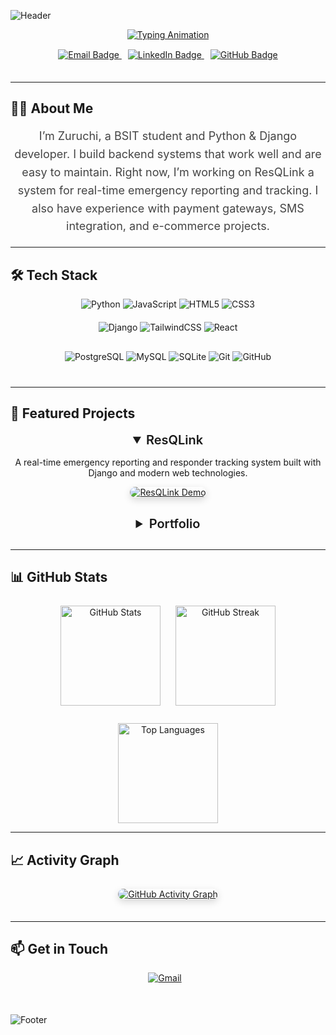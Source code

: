 <!-- Banner -->
![Header](https://capsule-render.vercel.app/api?type=waving&color=0:1e3c72,100:0f4c81&height=220&section=header&text=Hi%20There%20👋%20I'm%20Zuruchi&fontSize=48&fontColor=ffffff&animation=fadeIn&fontAlignY=40)

<!-- Typing Animation -->
<p align="center">
  <a href="https://git.io/typing-svg">
    <img src="https://readme-typing-svg.herokuapp.com?font=Fira+Code&weight=600&size=26&pause=1500&color=1e90ff&width=480&lines=BSIT+Student;Python+%26+Django+Developer;Building+ResQLink;" alt="Typing Animation" />
  </a>
</p>

<!-- Contact Badges -->
<p align="center" style="margin-top: 15px; margin-bottom: 35px;">
  <a href="mailto:your-email@example.com" title="Email">
    <img src="https://img.shields.io/badge/Email-D14836?style=for-the-badge&logo=gmail&logoColor=white" alt="Email Badge" />
  </a>
  <a href="https://linkedin.com/in/linkedin-id" title="LinkedIn" style="margin-left: 10px;">
    <img src="https://img.shields.io/badge/LinkedIn-0077B5?style=for-the-badge&logo=linkedin&logoColor=white" alt="LinkedIn Badge" />
  </a>
  <a href="https://github.com/yourusername" title="GitHub" style="margin-left: 10px;">
    <img src="https://img.shields.io/badge/GitHub-181717?style=for-the-badge&logo=github&logoColor=white" alt="GitHub Badge" />
  </a>
</p>

---

## 👨‍💻 About Me
<p align="center" style="max-width: 700px; font-size: 18px; line-height: 1.6; color: #444;">
  I’m Zuruchi, a BSIT student and Python & Django developer.
I build backend systems that work well and are easy to maintain.
Right now, I’m working on ResQLink a system for real-time emergency reporting and tracking.
I also have experience with payment gateways, SMS integration, and e-commerce projects.
</p>

---

## 🛠 Tech Stack

<p align="center" style="margin-bottom: 20px;">
  <!-- Languages -->
  <img alt="Python" src="https://img.shields.io/badge/Python-3776AB?style=for-the-badge&logo=python&logoColor=white" />
  <img alt="JavaScript" src="https://img.shields.io/badge/JavaScript-F7DF1E?style=for-the-badge&logo=javascript&logoColor=black" />
  <img alt="HTML5" src="https://img.shields.io/badge/HTML5-E34F26?style=for-the-badge&logo=html5&logoColor=white" />
  <img alt="CSS3" src="https://img.shields.io/badge/CSS3-1572B6?style=for-the-badge&logo=css3&logoColor=white" />
</p>

<p align="center" style="margin-bottom: 30px;">
  <!-- Frameworks & Libraries -->
  <img alt="Django" src="https://img.shields.io/badge/Django-092E20?style=for-the-badge&logo=django&logoColor=white" />
  <img alt="TailwindCSS" src="https://img.shields.io/badge/TailwindCSS-38B2AC?style=for-the-badge&logo=tailwind-css&logoColor=white" />
  <img alt="React" src="https://img.shields.io/badge/React-20232A?style=for-the-badge&logo=react&logoColor=61DAFB" />
</p>

<p align="center" style="margin-bottom: 40px;">
  <!-- Databases & Tools -->
  <img alt="PostgreSQL" src="https://img.shields.io/badge/PostgreSQL-316192?style=for-the-badge&logo=postgresql&logoColor=white" />
  <img alt="MySQL" src="https://img.shields.io/badge/MySQL-4479A1?style=for-the-badge&logo=mysql&logoColor=white" />
  <img alt="SQLite" src="https://img.shields.io/badge/SQLite-003B57?style=for-the-badge&logo=sqlite&logoColor=white" />
  <img alt="Git" src="https://img.shields.io/badge/Git-F05032?style=for-the-badge&logo=git&logoColor=white" />
  <img alt="GitHub" src="https://img.shields.io/badge/GitHub-181717?style=for-the-badge&logo=github&logoColor=white" />
</p>

---

## 🔭 Featured Projects

<div align="center" style="max-width: 800px; margin: auto;">
  <details open>
    <summary style="font-size: 20px; font-weight: 600; cursor: pointer; margin-bottom: 15px;">ResQLink</summary>
    <p>A real-time emergency reporting and responder tracking system built with Django and modern web technologies.</p>
    <a href="https://github.com/yourusername/resqlink" target="_blank" rel="noopener">
      <img src="./assets/resqlink.gif" alt="ResQLink Demo" style="max-width: 100%; border-radius: 12px; box-shadow: 0 4px 12px rgba(0,0,0,0.15);" />
    </a>
  </details>
  
  <details style="margin-top: 30px;">
    <summary style="font-size: 20px; font-weight: 600; cursor: pointer; margin-bottom: 15px;">Portfolio</summary>
    <p>Interactive personal portfolio website with smooth animations and responsive design.</p>
    <a href="https://yourportfolio.com" target="_blank" rel="noopener">Visit Portfolio</a>
  </details>
</div>

---

## 📊 GitHub Stats

<p align="center" style="margin-top: 25px;">
  <img src="https://github-readme-stats.vercel.app/api?username=yourusername&show_icons=true&theme=tokyonight" height="160" alt="GitHub Stats" />
  <img src="https://github-readme-streak-stats.herokuapp.com/?user=yourusername&theme=tokyonight" height="160" alt="GitHub Streak" style="margin-left: 20px;" />
</p>

<p align="center" style="margin-top: 25px;">
  <img src="https://github-readme-stats.vercel.app/api/top-langs/?username=yourusername&layout=compact&theme=tokyonight" height="160" alt="Top Languages" />
</p>

---

## 📈 Activity Graph

<p align="center" style="margin-top: 25px; margin-bottom: 35px;">
  <a href="https://github.com/yourusername" target="_blank" rel="noopener">
    <img src="https://github-readme-activity-graph.vercel.app/graph?username=yourusername&theme=tokyo-night" alt="GitHub Activity Graph" style="max-width: 100%; border-radius: 12px; box-shadow: 0 4px 12px rgba(0,0,0,0.15);" />
  </a>
</p>

---

## 📫 Get in Touch

<p align="center" style="margin-bottom: 50px;">
  <a href="mailto:your-email@example.com" title="Send Email" style="margin-right: 10px;">
    <img src="https://img.shields.io/badge/Gmail-D14836?style=for-the-badge&logo=gmail&logoColor=white" alt="Gmail" />
  </a>
</p>

<!-- Footer -->
![Footer](https://capsule-render.vercel.app/api?type=waving&color=0:1e3c72,100:0f4c81&height=120&section=footer)
